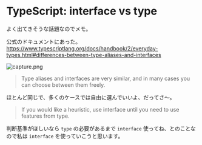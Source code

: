 # TypeScript: interface vs type

よく出てきそうな話題なのでメモ。

公式のドキュメントにあった。
https://www.typescriptlang.org/docs/handbook/2/everyday-types.html#differences-between-type-aliases-and-interfaces

![capture.png](https://i.gyazo.com/35a4c070926c6a31bf1d7477c836823a.png)


> Type aliases and interfaces are very similar, and in many cases you can choose between them freely.

ほとんど同じで、多くのケースでは自由に選んでいいよ、だってさ〜。


> If you would like a heuristic, use interface until you need to use features from type.

判断基準がほしいなら `type` の必要があるまで `interface` 使ってね、とのことなので私は `interface` を使っていこうと思います。
